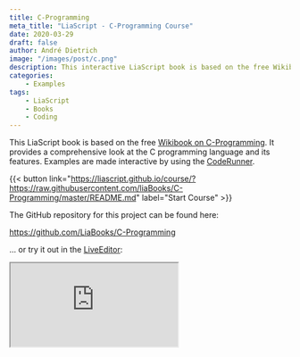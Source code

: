 ```yaml
---
title: C-Programming
meta_title: "LiaScript - C-Programming Course"
date: 2020-03-29
draft: false
author: André Dietrich
image: "/images/post/c.png"
description: This interactive LiaScript book is based on the free Wikibook on C-Programming. It provides a comprehensive look at the C programming language and its features.
categories:
    - Examples
tags: 
    - LiaScript
    - Books
    - Coding
---
```


This LiaScript book is based on the free
[Wikibook on C-Programming](https://en.wikibooks.org/wiki/C_Programming).
It provides a comprehensive look at the C programming language and its
features. Examples are made interactive by using the
[CodeRunner](https://github.com/liascript/coderunner).

{{< button link="https://liascript.github.io/course/?https://raw.githubusercontent.com/liaBooks/C-Programming/master/README.md" label="Start Course" >}}

The GitHub repository for this project can be found here:

https://github.com/LiaBooks/C-Programming

... or try it out in the [LiveEditor](https://liascript.github.io/LiveEditor/?/show/file/https://raw.githubusercontent.com/liaBooks/C-Programming/master/README.md):

<iframe class="liveeditor" src="https://liascript.github.io/LiveEditor/?/show/file/https://raw.githubusercontent.com/liaBooks/C-Programming/master/README.md"></iframe>